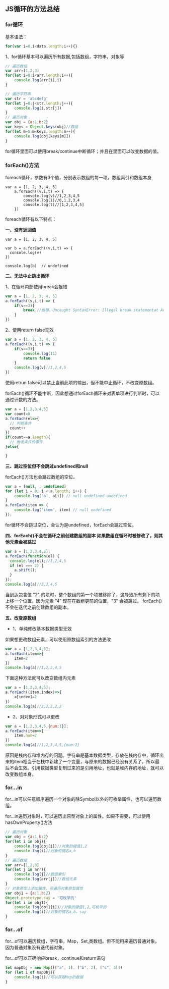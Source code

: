 ## JS循环的方法总结

### for循环

基本语法：

```js
for(var i=0,i<data.length;i++){}
```

1、for循环基本可以遍历所有数据,包括数组，字符串，对象等

```js
// 遍历数组
var arr=[1,2,3]
for(let i=0;i<arr.length;i++){
    console.log(arr[i],i)
}

// 遍历字符串
var str = 'abcdefg'
for(let j=0;j<str.length;j++){
    console.log(i,str[j])
}
// 遍历对象
var obj = {a:1,b:2}
var keys = Object.keys(obj)//数组
for(let m=0;m<keys.length;m++){
    console.log(obj[keys[m]])
}
```

for循环里面可以使用break/continue中断循环；并且在里面可以改变数据的值。

### forEach()方法

foreach循环，参数有3个值，分别表示数组的每一项，数组索引和数组本身

```
var a = [1, 2, 3, 4, 5]
    a.forEach((v,i,t) => {
        console.log(v)//1,2,3,4,5
        console.log(i)//0,1,2,3,4
        console.log(t)//[1,2,3,4,5]
    })
```
foreach循环有以下特点：

**一、没有返回值**

```
var a = [1, 2, 3, 4, 5]

var b = a.forEach((v,i,t) => {
  console.log(v)
})

console.log(b)	// undefined
```

**二、无法中止跳出循环**

1、在循环内部使用break会报错

```js
var a = [1, 2, 3, 4, 5]
a.forEach((v,i,t) => {
    if(v==3){
        break //报错，Uncaught SyntaxError: Illegal break statementat Array.forEach (<anonymous>)
    }
})
```

2、使用return false无效

```js
var a = [1, 2, 3, 4, 5]
a.forEach((v,i,t) => {
    if(v==3){
        console.log(11)
        return false
    }
    console.log(v)//1,2,4,5
})
```
使用retrun false可以禁止当前此项的输出，但不能中止循环，不改变原数组。

forEach()循环不能中断，因此想通过forEach循环来对表单项进行判断时，可以通过计数的方法。

```js
var a = [1,2,3,4,5]
var count=0
a.forEach(el=>{
  // 判断条件
  count++
})
if(count==a.length){
  // 触发条件的事件
}else{

}
```

**三、跳过空位但不会跳过undefined和null**

forEach()方法也会跳过数组的空位。

```js
var a = [null, , undefined]
for (let i = 0; i < a.length; i++) {
    console.log('a', a[i]) // null undefined undefined
}
a.forEach(item => {
    console.log('item', item) // null undefined
});
```
for循环不会跳过空位，会认为是undefined，forEach会跳过空位。


**四、forEach()不会在循环之前创建数组的副本 如果数组在循环时被修改了，则其他元素会被跳过**

```js
var a = [1,2,3,4,5];
a.forEach(function(el) {
  console.log(el);//1,2,4,5
  if (el === 2) {
    a.shift();
  }
});
console.log(a)//2,3,4,5
```

当到达包含值 "2" 的项时，整个数组的第一个项被移除了，这导致所有剩下的项上移一个位置。因为元素 "4" 现在在数组更前的位置，"3" 会被跳过。 forEach() 不会在迭代之前创建数组的副本。

**五、改变原数组**

* 1、单纯修改基本数据类型无效

如果想更改数组元素，可以使用原数组索引的方法更改

```js
var a = [1,2,3,4,5];
a.forEach(item=>{
    item=2
})
console.log(a)//1,2,3,4,5
```

下面这种方法就可以改变数组内元素

```js
var a = [1,2,3,4,5];
a.forEach((item,index)=>{
    a[index]=2
})
console.log(a)//2,2,2,2,2
```

* 2、对对象形式可以更改

```js
var a = [1,2,3,4,5,{num:1}];
a.forEach(item=>{
    item.num=2
})
console.log(a)//1,2,3,4,5,{num:2}
```

原因是栈内存和堆内存的问题。字符串是基本数据类型，存放在栈内存中，循环出来的item相当于在栈中新建了一个变量，与原来的数据已经没有关系了，所以最后不会生效。引用数据类型复制过来的是引用地址，也就是堆内存的地址，就可以改变数组本身。

### for...in

for...in可以任意顺序遍历一个对象的除Symbol以外的可枚举属性，也可以遍历数组。

for...in遍历对象时，可以遍历出原型对象上的属性。如果不需要，可以使用hasOwnProperty()方法

```js
// 遍历对象
var obj = {a:1,b:2}
for(let i in obj){
    console.log(obj[i])//对象的键值1,2
    console.log(i)//对象的键名a,b
}
// 遍历数组
var arr=[1,2,3]
for(let j in arr){
    console.log(j)//数组索引
    console.log(arr[j])//数组元素
}
// 对象原型上添加属性，可遍历对象原型属性
var obj1 = {a:1,b:2}
Object.prototype.say = '可枚举的'
for(let i in obj1){
    console.log(obj1[i])//对象的键值1,2,可枚举的
    console.log(i)//对象的键名a,b，say
}
```
### for...of

for...of可以遍历数组，字符串，Map，Set,类数组。但不能用来遍历普通对象。因为普通对象没有迭代器对象。

for...of可以正确响应break，continue和return语句

```js
let mapObj = new Map([["a", 1], ["b", 2], ["c", 3]])
for (let i of mapObj){
    console.log(i)//可以获取Map的数据
}
```



